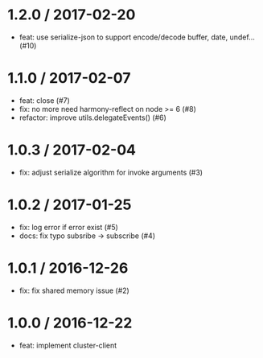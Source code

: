
1.2.0 / 2017-02-20
==================

  * feat: use serialize-json to support encode/decode buffer, date, undef… (#10)

1.1.0 / 2017-02-07
==================

  * feat: close (#7)
  * fix: no more need harmony-reflect on node >= 6 (#8)
  * refactor: improve utils.delegateEvents() (#6)

1.0.3 / 2017-02-04
==================

  * fix: adjust serialize algorithm for invoke arguments (#3)

1.0.2 / 2017-01-25
==================

  * fix: log error if error exist (#5)
  * docs: fix typo subsribe -> subscribe (#4)

1.0.1 / 2016-12-26
==================

  * fix: fix shared memory issue (#2)

1.0.0 / 2016-12-22
==================

  * feat: implement cluster-client
